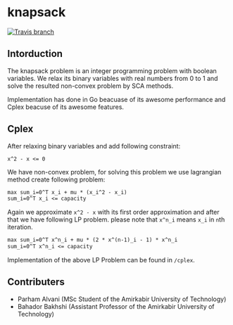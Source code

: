 # knapsack
[![Travis branch](https://img.shields.io/travis/1995parham/knapsack/master.svg?style=flat-square)](https://travis-ci.org/1995parham/knapsack)

## Intorduction
The knapsack problem is an integer programming problem with boolean variables.
We relax its binary variables with real numbers from 0 to 1 and solve
the resulted non-convex problem by SCA methods.

Implementation has done in Go beacuase of its awesome performance
and Cplex beacuse of its awesome features.

## Cplex
After relaxing binary variables and add following constraint:

`x^2 - x <= 0`

We have non-convex problem, for solving this problem we use lagrangian method create
following problem:

```latex
max sum_i=0^T x_i + mu * (x_i^2 - x_i)
sum_i=0^T x_i <= capacity
```

Again we approximate `x^2 - x` with its first order approximation and after that we
have following LP problem. please note that `x^n_i` means `x_i` in `n`th iteration.

```latex
max sum_i=0^T x^n_i + mu * (2 * x^(n-1)_i - 1) * x^n_i
sum_i=0^T x^n_i <= capacity
```

Implementation of the above LP Problem can be found in `/cplex`.

## Contributers
- Parham Alvani (MSc Student of the Amirkabir University of Technology)
- Bahador Bakhshi (Assistant Professor of the Amirkabir University of Technology)
